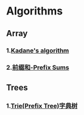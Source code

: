 # Algorithms

## Array
### 1.[Kadane's algorithm](https://github.com/WhosthatAoli/Algorithms/blob/main/array/Array1-Kadane%3Bs.md)
### 2.[前缀和-Prefix Sums](https://github.com/WhosthatAoli/Algorithms/blob/main/array/Array-Prefix%20Sums.md)

## Trees
### 1.[Trie(Prefix Tree)字典树](https://github.com/WhosthatAoli/Algorithms/blob/main/Trees/PrefixTree.md)
